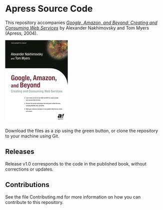 # Apress Source Code

This repository accompanies [*Google, Amazon, and Beyond: Creating and Consuming Web Services*](http://www.apress.com/9781590591314) by Alexander Nakhimovsky and Tom Myers (Apress, 2004).

![Cover image](9781590591314.jpg)

Download the files as a zip using the green button, or clone the repository to your machine using Git.

## Releases

Release v1.0 corresponds to the code in the published book, without corrections or updates.

## Contributions

See the file Contributing.md for more information on how you can contribute to this repository.
